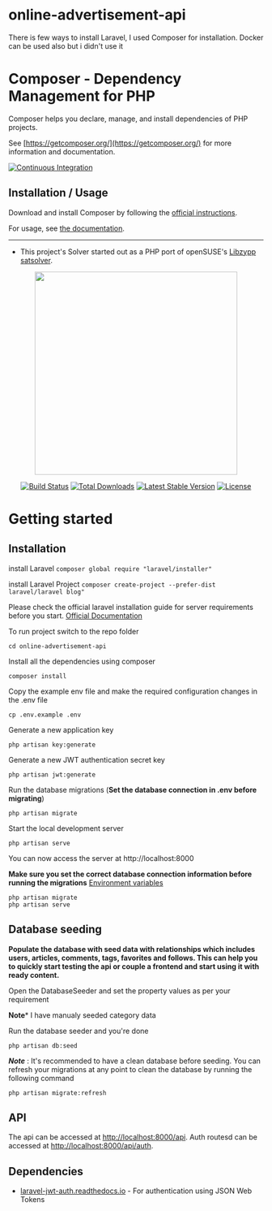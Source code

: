 # online-advertisement-api
There is few ways to install Laravel, I used Composer for installation. Docker can be used also but i didn't use it

Composer - Dependency Management for PHP
========================================

Composer helps you declare, manage, and install dependencies of PHP projects.

See [https://getcomposer.org/](https://getcomposer.org/) for more information and documentation.

[![Continuous Integration](https://github.com/composer/composer/workflows/Continuous%20Integration/badge.svg?branch=main)](https://github.com/composer/composer/actions)

Installation / Usage
--------------------

Download and install Composer by following the [official instructions](https://getcomposer.org/download/).

For usage, see [the documentation](https://getcomposer.org/doc/).


---------------

- This project's Solver started out as a PHP port of openSUSE's
  [Libzypp satsolver](https://en.opensuse.org/openSUSE:Libzypp_satsolver).
  
  
<p align="center"><a href="https://laravel.com" target="_blank"><img src="https://raw.githubusercontent.com/laravel/art/master/logo-lockup/5%20SVG/2%20CMYK/1%20Full%20Color/laravel-logolockup-cmyk-red.svg" width="400"></a></p>

<p align="center">
<a href="https://travis-ci.org/laravel/framework"><img src="https://travis-ci.org/laravel/framework.svg" alt="Build Status"></a>
<a href="https://packagist.org/packages/laravel/framework"><img src="https://img.shields.io/packagist/dt/laravel/framework" alt="Total Downloads"></a>
<a href="https://packagist.org/packages/laravel/framework"><img src="https://img.shields.io/packagist/v/laravel/framework" alt="Latest Stable Version"></a>
<a href="https://packagist.org/packages/laravel/framework"><img src="https://img.shields.io/packagist/l/laravel/framework" alt="License"></a>
</p>



# Getting started

## Installation
install Laravel 
```composer global require "laravel/installer"```

install Laravel Project
```composer create-project --prefer-dist laravel/laravel blog"```

Please check the official laravel installation guide for server requirements before you start. [Official Documentation](https://laravel.com/docs/5.4/installation#installation)

To run project switch to the repo folder

    cd online-advertisement-api

Install all the dependencies using composer

    composer install

Copy the example env file and make the required configuration changes in the .env file

    cp .env.example .env

Generate a new application key

    php artisan key:generate

Generate a new JWT authentication secret key

    php artisan jwt:generate

Run the database migrations (**Set the database connection in .env before migrating**)

    php artisan migrate

Start the local development server

    php artisan serve

You can now access the server at http://localhost:8000

    
**Make sure you set the correct database connection information before running the migrations** [Environment variables](#environment-variables)

    php artisan migrate
    php artisan serve

## Database seeding

**Populate the database with seed data with relationships which includes users, articles, comments, tags, favorites and follows. This can help you to quickly start testing the api or couple a frontend and start using it with ready content.**

Open the DatabaseSeeder and set the property values as per your requirement

**Note*** I have manualy seeded category data

Run the database seeder and you're done

    php artisan db:seed

***Note*** : It's recommended to have a clean database before seeding. You can refresh your migrations at any point to clean the database by running the following command

    php artisan migrate:refresh
    
## API
The api can be accessed at [http://localhost:8000/api](http://localhost:8000/api).
Auth routesd can be accessed at [http://localhost:8000/api/auth](http://localhost:8000/api/auth).


## Dependencies

- [laravel-jwt-auth.readthedocs.io](https://laravel-jwt-auth.readthedocs.io/) - For authentication using JSON Web Tokens


